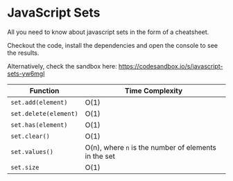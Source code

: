 # JavaScript Sets 
All you need to know about javascript sets in the form of a cheatsheet.

Checkout the code, install the dependencies and open the console to see the results.

Alternatively, check the sandbox here: https://codesandbox.io/s/javascript-sets-yw6mgl 

| Function | Time Complexity |
|----------|-----------------|
| `set.add(element)` | O(1) |
| `set.delete(element)` | O(1) |
| `set.has(element)` | O(1) |
| `set.clear()` | O(1) |
| `set.values()` | O(n), where `n` is the number of elements in the set |
| `set.size` | O(1) |
